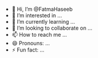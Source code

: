 - 👋 Hi, I’m @FatmaHaseeb
- 👀 I’m interested in ...
- 🌱 I’m currently learning ...
- 💞️ I’m looking to collaborate on ...
- 📫 How to reach me ...
- 😄 Pronouns: ...
- ⚡ Fun fact: ...

<!---
FatmaHaseeb/FatmaHaseeb is a ✨ special ✨ repository because its `README.md` (this file) appears on your GitHub profile.
You can click the Preview link to take a look at your changes.
--->
